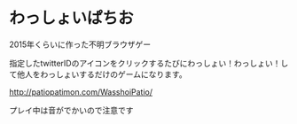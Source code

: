 # わっしょいぱちお
2015年くらいに作った不明ブラウザゲー

指定したtwitterIDのアイコンをクリックするたびにわっしょい！わっしょい！して他人をわっしょいするだけのゲームになります。

http://patiopatimon.com/WasshoiPatio/

プレイ中は音がでかいので注意です